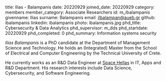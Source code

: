 title: Ilias - Balampanis
date: 20220929
joined_date: 20220929
category: members
member_category: Associate Researchers
id: m_ibalampanis
givenname: Ilias
surname: Balampanis
email: ilbalampan@aueb.gr
github: ibalampanis
linkedin: ibalampanis
photo: ibalampanis.jpg
phd_title: Cybersecurity & Data Analytics
phd_supervisor: m_dds
phd_startdate: 20220929
phd_completed: 0
phd_summary: Information systems security

_Ilias Balampanis_ is a PhD candidate at the Department of Management Science and Technology. He holds an (Integrated) Master from the School of Electrical and Computer Engineering by the Technical University of Crete. 

He currently works as an R&D Data Engineer at [Space Hellas](https://www.space.gr/en/r-n-d/activities) in IT, Apps and R&D Department. His research interests include Data Science, Cybersecurity, and Software Engineering.
